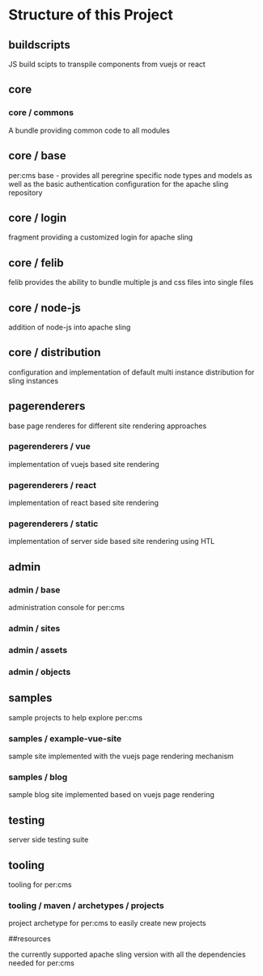 # Structure of this Project

## buildscripts

JS build scipts to transpile components from vuejs or react

## core

### core / commons

A bundle providing common code to all modules

## core / base

per:cms base - provides all peregrine specific node types and models as well as the
basic authentication configuration for the apache sling repository

## core / login

fragment providing a customized login for apache sling

## core / felib

felib provides the ability to bundle multiple js and css files into single files

## core / node-js

addition of node-js into apache sling

## core / distribution

configuration and implementation of default multi instance distribution for sling instances

## pagerenderers

base page renderes for different site rendering approaches

### pagerenderers / vue

implementation of vuejs based site rendering

### pagerenderers / react

implementation of react based site rendering

### pagerenderers / static

implementation of server side based site rendering using HTL

## admin

### admin / base

administration console for per:cms

### admin / sites

### admin / assets

### admin / objects

## samples

sample projects to help explore per:cms

### samples / example-vue-site

sample site implemented with the vuejs page rendering mechanism

### samples / blog

sample blog site implemented based on vuejs page rendering

## testing

server side testing suite

## tooling

tooling for per:cms

### tooling / maven / archetypes / projects

project archetype for per:cms to easily create new projects

##resources

the currently supported apache sling version with all the dependencies needed for per:cms
